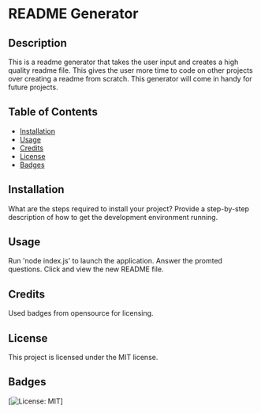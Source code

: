 # README Generator

## Description

This is a readme generator that takes the user input and creates a high quality readme file. 
This gives the user more time to code on other projects over creating a readme from scratch. 
This generator will come in handy for future projects.

## Table of Contents

- [Installation](#installation)
- [Usage](#usage)
- [Credits](#credits)
- [License](#license)
- [Badges](#badges)

## Installation

What are the steps required to install your project? Provide a step-by-step description of how to get the development environment running.

## Usage

Run 'node index.js' to launch the application.
Answer the promted questions.
Click and view the new README file.

## Credits

Used badges from opensource for licensing.

## License

This project is licensed under the MIT license.

## Badges

[![License: MIT](https://img.shields.io/badge/License-MIT-yellow.svg)]
